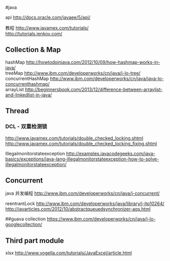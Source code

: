 #java

api  http://docs.oracle.com/javaee/5/api/

教程 http://www.javamex.com/tutorials/<br/>http://tutorials.jenkov.com/

## Collection & Map

hashMap  http://howtodoinjava.com/2012/10/09/how-hashmap-works-in-java/<br/>
treeMap  http://www.ibm.com/developerworks/cn/java/j-lo-tree/<br/>
concurrentHashMap http://www.ibm.com/developerworks/cn/java/java-lo-concurrenthashmap/<br/>
arrayList http://beginnersbook.com/2013/12/difference-between-arraylist-and-linkedlist-in-java/<br/>

## Thread

### DCL - 双重检测锁
http://www.javamex.com/tutorials/double_checked_locking.shtml<br/>
http://www.javamex.com/tutorials/double_checked_locking_fixing.shtml

Illegalmonitorstateexception  http://examples.javacodegeeks.com/java-basics/exceptions/java-lang-illegalmonitorstateexception-how-to-solve-illegalmonitorstateexception/

## Concurrent
java 并发编程  http://www.ibm.com/developerworks/cn/java/j-concurrent/

reentrantLock  http://www.ibm.com/developerworks/java/library/j-jtp10264/<br/>http://javarticles.com/2012/10/abstractqueuedsynchronizer-aqs.html

##guava collection
https://www.ibm.com/developerworks/cn/java/j-lo-googlecollection/




## Third part module
xlsx  http://www.vogella.com/tutorials/JavaExcel/article.html
